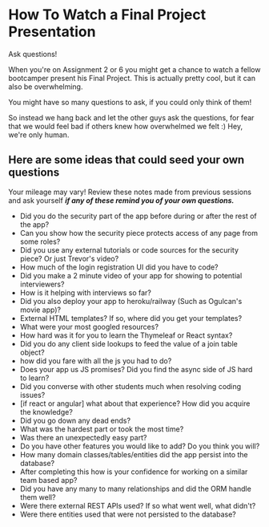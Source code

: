 # How To Watch a Final Project Presentation

Ask questions! 

When you're on Assignment 2 or 6 you might get a chance to watch a fellow bootcamper present his Final Project. This is actually pretty cool, but it can also be overwhelming.

You might have so many questions to ask, if you could only think of them!

So instead we hang back and let the other guys ask the questions, for fear that we would feel bad if others knew how overwhelmed we felt :) Hey, we're only human.

## Here are some ideas that could seed your own questions

Your mileage may vary! Review these notes made from previous sessions and ask yourself _**if any of these remind you of your own questions.**_


- Did you do the security part of the app before during or after the rest of the app?
- Can you show how the security piece protects access of any page from some roles?
- Did you use any external tutorials or code sources for the security piece? Or just Trevor's video?
- How much of the login registration UI did you have to code?
- Did you make a 2 minute video of your app for showing to potential interviewers?
- How is it helping with interviews so far?
- Did you also deploy your app to heroku/railway (Such as Ogulcan's movie app)?
- External HTML templates? If so, where did you get your templates?
- What were your most googled resources?
- How hard was it for you to learn the Thymeleaf or React syntax?
- Did you do any client side lookups to feed the value of a join table object?
- how did you fare with all the js you had to do?
- Does your app us JS promises? Did you find the async side of JS hard to learn?
- Did you converse with other students much when resolving coding issues?
- [if react or angular] what about that experience? How did you acquire the knowledge?
- Did you go down any dead ends?
- What was the hardest part or took the most time?
- Was there an unexpectedly easy part?
- Do you have other features you would like to add? Do you think you will?
- How many domain classes/tables/entities did the app persist into the database?
- After completing this how is your confidence for working on a similar team based app?
- Did you have any many to many relationships and did the ORM handle them well?
- Were there external REST APIs used? If so what went well, what didn't?
- Were there entities used that were not persisted to the database?

  
